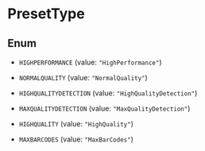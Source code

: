 
# PresetType

## Enum


* `HIGHPERFORMANCE` (value: `"HighPerformance"`)

* `NORMALQUALITY` (value: `"NormalQuality"`)

* `HIGHQUALITYDETECTION` (value: `"HighQualityDetection"`)

* `MAXQUALITYDETECTION` (value: `"MaxQualityDetection"`)

* `HIGHQUALITY` (value: `"HighQuality"`)

* `MAXBARCODES` (value: `"MaxBarCodes"`)



